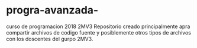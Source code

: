 # progra-avanzada-
curso de programacion 2018 2MV3
Repositorio creado principalmente apra compartir archivos de codigo fuente y posiblemente otros tipos de archivos con los doscentes del gurpo 2MV3.
